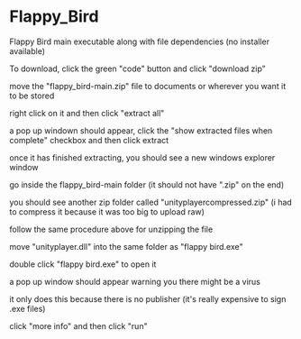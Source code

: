 # Flappy_Bird

Flappy Bird main executable along with file dependencies (no installer available)

To download, click the green "code" button and click "download zip"

move the "flappy_bird-main.zip" file to documents or wherever you want it to be stored

right click on it and then click "extract all"

a pop up windown should appear, click the "show extracted files when complete" checkbox and then click extract

once it has finished extracting, you should see a new windows explorer window

go inside the flappy_bird-main folder (it should not have ".zip" on the end)

you should see another zip folder called "unityplayercompressed.zip" (i had to compress it because it was too big to upload raw)

follow the same procedure above for unzipping the file

move "unityplayer.dll" into the same folder as "flappy bird.exe"

double click "flappy bird.exe" to open it

a pop up window should appear warning you there might be a virus

it only does this because there is no publisher (it's really expensive to sign .exe files)

click "more info" and then click "run"

